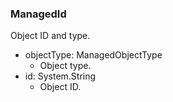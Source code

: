 ### ManagedId
Object ID and type.

- objectType: ManagedObjectType
  - Object type.
- id: System.String
  - Object ID.
